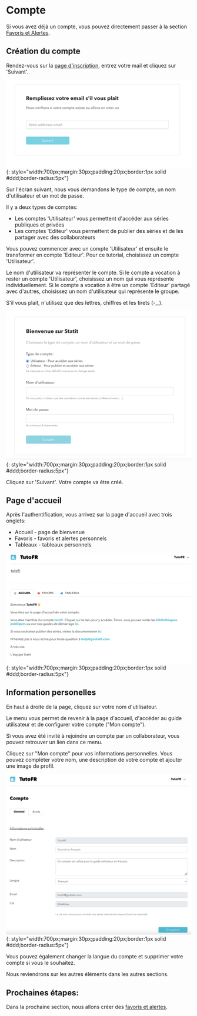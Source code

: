 # Compte

Si vous avez déjà un compte, vous pouvez directement passer à la section [Favoris et Alertes](/perso).


## Création du compte

Rendez-vous sur la [page d'inscription](https://www.gostatit.com/sign), entrez votre mail et cliquez sur 'Suivant'.

![Inscription](/img/user-fr_favs_index_0.png){: style="width:700px;margin:30px;padding:20px;border:1px solid #ddd;border-radius:5px"}

Sur l'écran suivant, nous vous demandons le type de compte, un nom d'utilisateur et un mot de passe.

Il y a deux types de comptes:

- Les comptes 'Utilisateur' vous permettent d'accéder aux séries publiques et privées
- Les comptes 'Editeur' vous permettent de publier des séries et de les partager avec des collaborateurs

Vous pouvez commencer avec un compte 'Utilisateur' et ensuite le transformer en compte 'Editeur'. Pour ce tutorial, choisissez un compte 'Utilisateur'.

Le nom d'utilisateur va représenter le compte. Si le compte a vocation à rester un compte 'Utilisateur', choisissez un nom qui vous représente individuellement. Si le compte a vocation à être un compte 'Editeur' partagé avec d'autres, choisissez un nom d'utilisateur qui représente le groupe.  

S'il vous plait, n'utilisez que des lettres, chiffres et les tirets (-,_).

![Inscription](/img/user-fr_favs_index_1.png){: style="width:700px;margin:30px;padding:20px;border:1px solid #ddd;border-radius:5px"}

Cliquez sur 'Suivant'. Votre compte va être créé.

## Page d'accueil

Après l'authentification, vous arrivez sur la page d'accueil avec trois onglets:

- Accueil - page de bienvenue
- Favoris - favoris et alertes personnels
- Tableaux - tableaux personnels

![Inscription](/img/user-fr_favs_index_2.png){: style="width:700px;margin:30px;padding:20px;border:1px solid #ddd;border-radius:5px"}


## Information personelles

En haut à droite de la page, cliquez sur votre nom d'utilisateur.

Le menu vous permet de revenir à la page d'accueil, d'accéder au guide utilisateur et de configurer votre compte ("Mon compte").

Si vous avez été invité à rejoindre un compte par un collaborateur, vous pouvez retrouver un lien dans ce menu.

Cliquez sur "Mon compte" pour vos informations personnelles. Vous pouvez compléter votre nom, une description de votre compte et ajouter une image de profil.

![Inscription](/img/user-fr_favs_index_3.png){: style="width:700px;margin:30px;padding:20px;border:1px solid #ddd;border-radius:5px"}

Vous pouvez également changer la langue du compte et supprimer votre compte si vous le souhaitez.

Nous reviendrons sur les autres éléments dans les autres sections.

## Prochaines étapes:

Dans la prochaine section, nous allons créer des [favoris et alertes](/perso).
